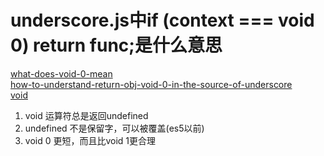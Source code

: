 # underscore.js中if (context === void 0) return func;是什么意思
[what-does-void-0-mean](http://stackoverflow.com/questions/7452341/what-does-void-0-mean)  
[how-to-understand-return-obj-void-0-in-the-source-of-underscore](http://stackoverflow.com/questions/11409412/how-to-understand-return-obj-void-0-in-the-source-of-underscore)   
[void](https://developer.mozilla.org/zh-CN/docs/Web/JavaScript/Reference/Operators/void)

1. void 运算符总是返回undefined
2. undefined 不是保留字，可以被覆盖(es5以前)
3. void 0 更短，而且比void 1更合理

